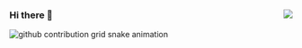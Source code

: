 ### Hi there 👋         <img align="right" src="https://visitor-badge.laobi.icu/badge?page_id=aadltya.aadltya" />

<picture>
    <source media="(prefers-color-scheme: dark)" srcset="https://raw.githubusercontent.com/aadltya/aadltya/output/github-contribution-grid-snake-dark.svg">
    <source media="(prefers-color-scheme: light)" srcset="https://raw.githubusercontent.com/aadltya/aadltya/output/github-contribution-grid-snake.svg">
    <img alt="github contribution grid snake animation" src="https://raw.githubusercontent.com/aadltya/aadltya/output/github-contribution-grid-snake.svg">
</picture>

###

<!--
**aadltya/aadltya** is a ✨ _special_ ✨ repository because its `README.md` (this file) appears on your GitHub profile.

Here are some ideas to get you started:

- 🔭 I’m currently working on ...
- 🌱 I’m currently learning ...
- 👯 I’m looking to collaborate on ...
- 🤔 I’m looking for help with ...
- 💬 Ask me about ...
- 📫 How to reach me: ...
- 😄 Pronouns: ...
- ⚡ Fun fact: ...
-->
